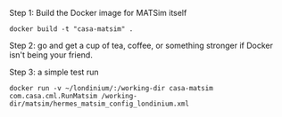 Step 1: Build the Docker image for MATSim itself


```docker build -t "casa-matsim" .```


Step 2: go and get a cup of tea, coffee, or something stronger if Docker isn't being your friend.

Step 3: a simple test run


``docker run -v ~/londinium/:/working-dir casa-matsim com.casa.cml.RunMatsim /working-dir/matsim/hermes_matsim_config_londinium.xml``